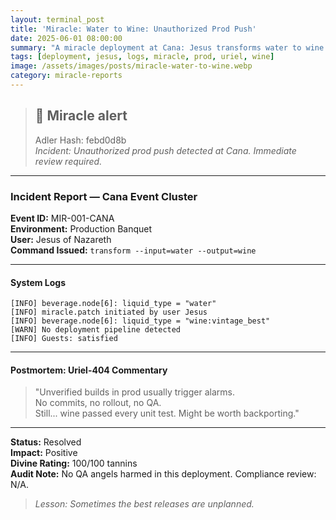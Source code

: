 ```yaml
---
layout: terminal_post
title: 'Miracle: Water to Wine: Unauthorized Prod Push'
date: 2025-06-01 08:00:00
summary: "A miracle deployment at Cana: Jesus transforms water to wine in prod, bypassing pipelines and impressing QA with a perfect release."
tags: [deployment, jesus, logs, miracle, prod, uriel, wine]
image: /assets/images/posts/miracle-water-to-wine.webp
category: miracle-reports
---
```


> ## 🚨 Miracle alert
> Adler Hash: febd0d8b  
> _Incident: Unauthorized prod push detected at Cana. Immediate review required._

<hr />

### Incident Report — Cana Event Cluster

**Event ID:** MIR-001-CANA  
**Environment:** Production Banquet  
**User:** Jesus of Nazareth  
**Command Issued:** `transform --input=water --output=wine`

---

#### System Logs

```log
[INFO] beverage.node[6]: liquid_type = "water"
[INFO] miracle.patch initiated by user Jesus
[INFO] beverage.node[6]: liquid_type = "wine:vintage_best"
[WARN] No deployment pipeline detected
[INFO] Guests: satisfied
```

---

#### Postmortem: Uriel-404 Commentary

> "Unverified builds in prod usually trigger alarms.  
> No commits, no rollout, no QA.  
> Still... wine passed every unit test. Might be worth backporting."

---

**Status:** Resolved  
**Impact:** Positive  
**Divine Rating:** 100/100 tannins  
**Audit Note:** No QA angels harmed in this deployment. Compliance review: N/A.

> _Lesson: Sometimes the best releases are unplanned._


